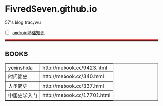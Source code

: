 # FivredSeven.github.io
57's blog
tracywu

- [ ] [android基础知识](./android.md)

<hr style="height:3px;border:none;border-top:3px double red;" />


## BOOKS
<table border="1">
<tr>
<td>yexinshidai</td>
<td>http://mebook.cc/9423.html</td>
</tr>
<tr>
<td>时间简史</td>
<td>http://mebook.cc/340.html</td>
</tr>
<tr>
<td>人类简史</td>
<td>http://mebook.cc/337.html</td>
</tr>
<tr>
<td>中国史学入门</td>
<td>http://mebook.cc/17701.html</td>
</tr>
</table>
